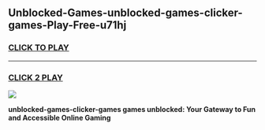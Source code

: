 
## Unblocked-Games-unblocked-games-clicker-games-Play-Free-u71hj
<h3>
<a href="https://premium76.site?title=unblocked-games-clicker-games&ref=18A1">CLICK TO PLAY</a></h3>
<hr>

<h3>
<a href="https://premium76.site?title=unblocked-games-clicker-games&ref=18A1">CLICK 2 PLAY</a>
  
</h3>

<a href="https://premium76.site?title=unblocked-games-clicker-games&ref=18A1"><img src="https://clearcache.store/games.png"></a>


**unblocked-games-clicker-games games unblocked: Your Gateway to Fun and Accessible Online Gaming**
